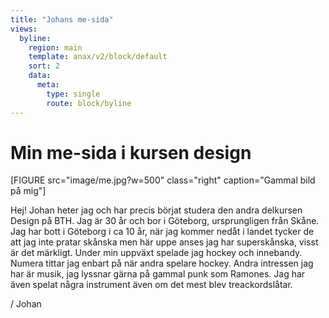 ```yaml
---
title: "Johans me-sida"
views:
  byline:
    region: main
    template: anax/v2/block/default
    sort: 2
    data:
      meta:
        type: single
        route: block/byline
---
```

Min me-sida i kursen design
=========================

[FIGURE src="image/me.jpg?w=500" class="right" caption="Gammal bild på mig"]

Hej! Johan heter jag och har precis börjat studera den andra delkursen Design på BTH. Jag är 30 år och bor i Göteborg, ursprungligen från Skåne.
Jag har bott i Göteborg i ca 10 år, när jag kommer nedåt i landet tycker de att jag inte pratar skånska men här uppe anses jag har superskånska, visst är det märkligt.
Under min uppväxt spelade jag hockey och innebandy. Numera tittar jag enbart på när andra spelare hockey. Andra intressen jag har är musik, jag lyssnar gärna på gammal punk som Ramones.
Jag har även spelat några instrument även om det mest blev treackordslåtar.

/ Johan
